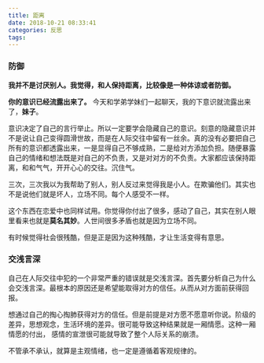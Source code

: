 ```yaml
---
title: 距离
date: 2018-10-21 08:33:41
categories: 反思
tags:
---
```


### 防御
**我并不是讨厌别人。我觉得，和人保持距离，比较像是一种体谅或者防御。**

**你的意识已经流露出来了。** 今天和学弟学妹们一起聊天，我的下意识就流露出来了，**妹子**。

意识决定了自己的言行举止。所以一定要学会隐藏自己的意识。刻意的隐藏意识并不是说让自己变得圆滑世故，而是在人际交往中留有一丝余。真的没有必要把自己所有的意识都透露出来，一是显得自己不够成熟，二是给对方添加负担。随便暴露自己的情绪和想法既是对自己的不负责，又是对对方的不负责。大家都应该保持距离，和和气气，开开心心的交往。沉住气。

三次，三次我以为我帮助了别人，别人反过来觉得我是小人。在欺骗他们。其实也不是说他们就是坏人，立场不同。每个人感受不一样。

这个东西在恋爱中也同样试用。你觉得你付出了很多，感动了自己，其实在别人眼里看来也就是**莫名其妙**。人世间很多矛盾也就是因为立场不同。

有时候觉得社会很残酷，但是正是因为这种残酷，才让生活变得有意思。


### 交浅言深
自己在人际交往中犯的一个非常严重的错误就是交浅言深。首先要分析自己为什么会交浅言深。最根本的原因还是希望能取得对方的信任。从而从对方面前获得回报。

想通过自己的掏心掏肺获得对方的信任。但是前提是对方愿不愿意听你说。阶级的差异，思想观念，生活环境的差异。很可能导致这种结果就是一厢情愿。这种一厢情愿的付出， 感情的宣泄很可能就导致了整个人际关系的崩溃。

不管承不承认，就算是主观情绪，也一定是遵循着客观规律的。
